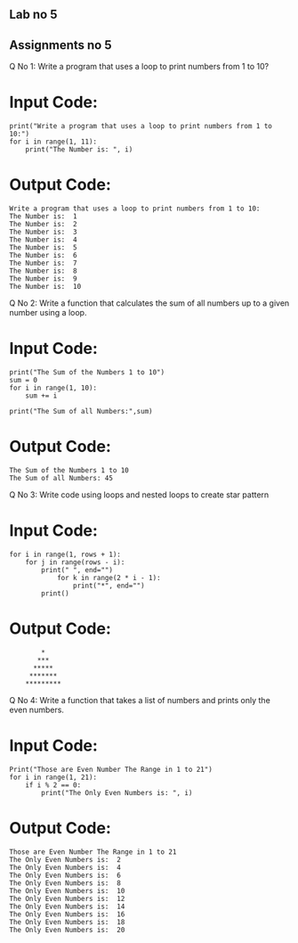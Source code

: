 ## Lab no 5

## Assignments no 5

Q No 1: Write a program that uses a loop to print numbers from 1 to 10?

# Input Code:

    print("Write a program that uses a loop to print numbers from 1 to 10:")
    for i in range(1, 11):
        print("The Number is: ", i)

# Output Code:

    Write a program that uses a loop to print numbers from 1 to 10:
    The Number is:  1
    The Number is:  2
    The Number is:  3
    The Number is:  4
    The Number is:  5
    The Number is:  6
    The Number is:  7
    The Number is:  8
    The Number is:  9
    The Number is:  10

Q No 2: Write a function that calculates the sum of all numbers up to a given number using a loop.

# Input Code:

    print("The Sum of the Numbers 1 to 10")
    sum = 0
    for i in range(1, 10):
        sum += i

    print("The Sum of all Numbers:",sum)

# Output Code:

    The Sum of the Numbers 1 to 10
    The Sum of all Numbers: 45

Q No 3: Write code using loops and nested loops to create star pattern

# Input Code:

    for i in range(1, rows + 1):
        for j in range(rows - i):
            print(" ", end="")
                for k in range(2 * i - 1):
                    print("*", end="")
            print()

#  Output Code:
            *
           ***
          *****
         *******
        *********
        
Q No 4: Write a function that takes a list of numbers and prints only the even numbers.

# Input Code:

    Print("Those are Even Number The Range in 1 to 21")
    for i in range(1, 21):
        if i % 2 == 0:
            print("The Only Even Numbers is: ", i)

# Output Code:

    Those are Even Number The Range in 1 to 21
    The Only Even Numbers is:  2
    The Only Even Numbers is:  4
    The Only Even Numbers is:  6
    The Only Even Numbers is:  8
    The Only Even Numbers is:  10
    The Only Even Numbers is:  12
    The Only Even Numbers is:  14
    The Only Even Numbers is:  16
    The Only Even Numbers is:  18
    The Only Even Numbers is:  20